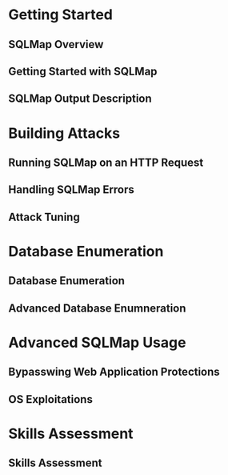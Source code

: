 # Getting Started

## SQLMap Overview

## Getting Started with SQLMap

## SQLMap Output Description

# Building Attacks

## Running SQLMap on an HTTP Request

## Handling SQLMap Errors

## Attack Tuning

# Database Enumeration

## Database Enumeration

## Advanced Database Enumneration

# Advanced SQLMap Usage

## Bypasswing Web Application Protections

## OS Exploitations

# Skills Assessment

## Skills Assessment

